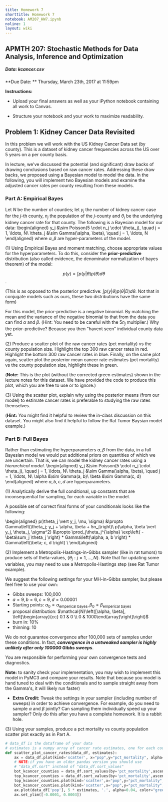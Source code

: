 ```yaml
---
title: Homework 7
shorttitle: Homework 7
notebook: AM207_HW7.ipynb
noline: 1
layout: wiki
---
```


## APMTH 207: Stochastic Methods for Data Analysis, Inference and Optimization

##### Data: kcancer.csv

**Due Date: ** Thursday, March 23th, 2017 at 11:59pm

**Instructions:**

- Upload your final answers as well as your iPython notebook containing all work to Canvas.

- Structure your notebook and your work to maximize readability.

## Problem 1: Kidney Cancer Data Revisited
In this problem we will work with the US Kidney Cancer Data set (by county). This is a dataset of kidney cancer frequencies across the US over 5 years on a per county basis. 

In lecture, we've discussed the potential (and significant) draw backs of drawing conclusions based on raw cancer rates. Addressing these draw backs, we proposed using a Bayesian model to model the data. In the following, you will implement two Bayesian models and examine the adjusted cancer rates per county resulting from these models.

### Part A: Empirical Bayes
Let $N$ be the number of counties; let $y_j$ the number of kidney cancer case for the $j$-th county, $n_j$ the population of the $j$-county and $\theta_j$ be the underlying kidney cancer rate for that county. The following is a Bayesian model for our data:
\begin{aligned}
y_j &\sim Poisson(5 \cdot n_j \cdot \theta_j), \quad j = 1, \ldots, N\\
\theta_j &\sim Gamma(\alpha, \beta), \quad j = 1, \ldots, N
\end{aligned}
where $\alpha, \beta$ are hyper-parameters of the model.

(1) Using Empirical Bayes and moment matching, choose appropriate values for the hyperparameters. To do this, consider the **prior-predictive** distribution (also called evidence, the denominator normalization of bayes theorem) of the model: 

$$p(y) = \int p(y \vert \theta) p(\theta) d \theta$$.

(This is as opposed to the posterior predictive: $\int p( y \vert \theta) p(\theta \vert D) d\theta$. Not that in conjugate models such as ours, these two distributions have the same form)

For this model, the prior-predictive is a negative binomial. By matching the mean and the variance of the negative binomial to that from the data you can find $\alpha$ and $\beta$. (Hint: You need to be careful with the $5n_j$ multiplier.) Why the prior-predictive? Because you then "havent seen" individual county data yet.

(2) Produce a scatter plot of the raw cancer rates (pct mortality) vs the county population size. Highlight the top 300 raw cancer rates in red. Highlight the bottom 300 raw cancer rates in blue. Finally, on the same plot again, scatter plot the posterior mean cancer rate estimates (pct mortality) vs the county population size, highlight these in green. 

(**Note:** This is the plot (without the corrected green estimates) shown in the lecture notes for this dataset. We have provided the code to produce this plot, which you are free to use or to ignore.)


(3) Using the scatter plot, explain why using the posterior means (from our model) to estimate cancer rates is preferable to studying the raw rates themselves.

(**Hint:** You might find it helpful to review the in-class discussion on this dataset. You might also find it helpful to follow the Rat Tumor Baysian model example.)


### Part B: Full Bayes
Rather than estimating the hyperparameters $\alpha, \beta$ from the data, in a full Bayesian model we would put additional priors on quantities of which we are uncertain. That is, we can model the kidney cancer rates using a *hierarchical model*.
\begin{aligned}
y_j &\sim Poisson(5 \cdot n_j \cdot \theta_j), \quad j = 1, \ldots, N\\
\theta_j &\sim Gamma(\alpha, \beta), \quad j = 1, \ldots, N\\
\alpha &\sim Gamma(a, b)\\
\beta &\sim Gamma(c, d)
\end{aligned}
where $a, b, c, d$ are hyperparameters. 


(1) Analytically derive the full conditional, up constants that are inconsequential for sampling, for each variable in the model. 
  
  A possible set of correct final forms of your conditionals looks like the following:
      
\begin{aligned}
p(\theta_j  \vert  y_j, \mu, \sigma) &\propto Gamma\left(\theta_j; y_j + \alpha, \beta + 5n_j\right)\\
p(\alpha, \beta  \vert  y_j, \theta_j, \sigma^2) &\propto \prod_j\theta_j^{\alpha} \exp\left\{ - \beta\sum_j \theta_j \right\} * Gamma\left(\alpha; a, b \right) * Gamma\left(\beta; c, d \right) \\
\end{aligned}



(2) Implement a Metropolis-Hastings-in-Gibbs sampler (like in rat tumors) to produce sets of theta-values, $\{ \theta_j: j = 1, \ldots, N\}$. Note that for updating some variables, you may need to use a Metropolis-Hastings step (see Rat Tumor example). 

  We suggest the following settings for your MH-in-Gibbs sampler, but please feel free to use your own:
  
  - Gibbs sweeps: 100,000
  - $a = 9, b = 6, c = 9, d = 0.00001$
  - Starting points: $\alpha_0 = \alpha_{\text{emperical bayes}}, \beta_0 = \beta_{\text{emperical bayes}}$
  - proposal distribution: $\mathcal{N}\left([\alpha, \beta], \left[\begin{array}{cc} 0.1 & 0 \\ 0 & 1000\end{array}\right]\right)$
  - burn in: 10%
  - thinning: 10
  
  We do not guarantee convergence after 100,000 sets of samples under these conditions. In fact, ***convergence in a untweaked sampler is highly unlikely after only 100000 Gibbs sweeps***. 

  You are responsible for performing your own convergence tests and diagnostics.

  **Note:** to sanity check your implementation, you may wish to implement this model in PyMC3 and compare your results. Note that because you model is hand tuned to deal with the conditionals and to sample straight away from the Gamma's, it will likely run faster)
  
  

- **Extra Credit:** Tweak the settings in your sampler (including number of sweeps) in order to achieve convergence. For example, do you need to sample $\alpha$ and $\beta$ jointly? Can sampling them individually speed up your sampler? Only do this after you have a complete homework. It is a rabbit hole.



(3) Using your samples, produce a pct mortality vs county population scatter plot exactly as in Part A.



```python
# data_df is the dataframe of your data
# estimates is a numpy array of cancer rate estimates, one for each county
def scatter_plot_cancer_rates(data_df, estimates):
    ax = data_df.plot(kind='scatter', x="pop",y="pct_mortality", alpha=0.05, color="grey")
    # NOTE:if you have an older pandas version you should use 
    # "data_df.sort" instead of "data_df.sort_values"
    bot_kcancer_counties = data_df.sort_values(by='pct_mortality',ascending=True)[:300]
    top_kcancer_counties = data_df.sort_values(by='pct_mortality',ascending=False)[:300]
    top_kcancer_counties.plot(kind='scatter',x="pop",y="pct_mortality",alpha=0.07, color="blue", ax=ax, logx=True)
    bot_kcancer_counties.plot(kind='scatter',x="pop",y="pct_mortality",alpha=0.07, color="red", ax=ax, logx=True)
    ax.plot(data_df['pop'], 5 * estimates, '.', alpha=0.04, color="green")
    ax.set_ylim([-0.0001, 0.0003])
```


